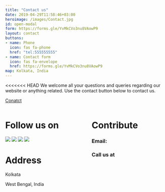 ```yaml
---
title: "Contact us"
date: 2019-04-29T11:58:46+03:00
heroimage: /images/Contact.jpg
id: open-modal
form: https://forms.gle/YvMkCVo3nu8VAowP9
layout: contact
buttons:
- name: Phone
  icon: fas fa-phone
  href: "tel:555555555"
- name: Contact form
  icon: fas fa-envelope
  href: https://forms.gle/YvMkCVo3nu8VAowP9
map: Kolkata, India
---
```


<<<<<<< HEAD
We welcome all your questions and queries regarding our website or anything related. 
Use the contact button below to contact us.

<a style="margin: 2rem 0rem ;" class="button is-warning" href="https://docs.google.com/forms/d/e/1FAIpQLSfA9D-bscpGu_2pAKBud4XOoUPPi_roGKpr4_hVsQoXAIsoLg/viewform">
<p>Conatct</p>
</a>

<div class="columns">
<div class="column">

# Follow us on
<a href="https://facebook.com/chaitanya4vedi"><img src="https://img.icons8.com/fluency/72/000000/facebook-new.png"/></a>
<a href="https://linkedin.com/in/chaitanya4vedi"><img src="https://img.icons8.com/fluency/72/000000/linkedin-circled--v1.png"/></a>
<a href="https://twitter.com/chaitanya4vedi"><img src="https://img.icons8.com/fluency/72/000000/twitter.png"/></a>
<a href="https://instagram.com/chaitanya4vedi"><img src="https://img.icons8.com/fluency/72/000000/instagram-new.png"/></a>

# Address
Kolkata

West Bengal, India

</div>
<div class="column">

# Contribute


### Email:
<p></p>

### Call us at
<p></p>


</div>
</div>
